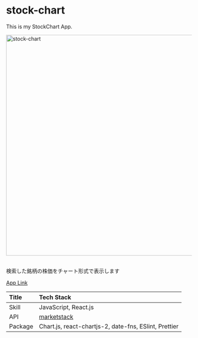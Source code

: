 # stock-chart

This is my StockChart App.

<img width="600px" alt="stock-chart" src="https://github.com/chisaki66/stock-chart/assets/62781357/d2b1139f-06da-441f-b995-844720ec2d32">

<br>検索した銘柄の株価をチャート形式で表示します

[App Link](https://stock-chart-theta.vercel.app/)

|Title|Tech Stack|
|:--|:--|
|Skill|JavaScript, React.js|
|API|[marketstack](https://marketstack.com/)|
|Package|Chart.js, react-chartjs-2, date-fns, ESlint, Prettier|
